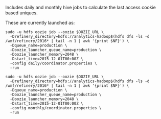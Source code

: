 Includes daily and monthly hive jobs to calculate the last access cookie based uniques.

These are currently launched as:

```
sudo -u hdfs oozie job --oozie $OOZIE_URL \
  -Drefinery_directory=hdfs://analytics-hadoop$(hdfs dfs -ls -d /wmf/refinery/2016* | tail -n 1 | awk '{print $NF}') \
  -Dqueue_name=production \
  -Doozie_launcher_queue_name=production \
  -Doozie_launcher_memory=2048 \
  -Dstart_time=2015-12-01T00:00Z \
  -config daily/coordinator.properties \
  -run

sudo -u hdfs oozie job --oozie $OOZIE_URL \
  -Drefinery_directory=hdfs://analytics-hadoop$(hdfs dfs -ls -d /wmf/refinery/2016* | tail -n 1 | awk '{print $NF}') \
  -Dqueue_name=production \
  -Doozie_launcher_queue_name=production \
  -Doozie_launcher_memory=2048 \
  -Dstart_time=2015-12-01T00:00Z \
  -config monthly/coordinator.properties \
  -run
```